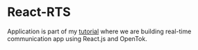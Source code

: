 # React-RTS
Application is part of my [tutorial](http://mendelowski.com/javascript/2014/09/13/building-rtc-app-with-react.html)
where we are building real-time communication app using React.js and OpenTok.

